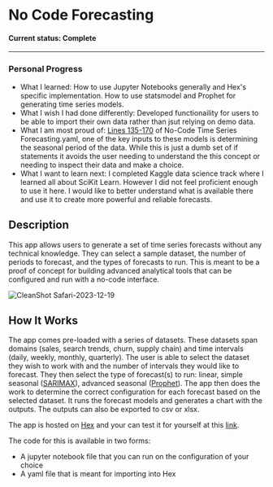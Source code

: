 # No Code Forecasting

#### Current status: Complete

___

### Personal Progress
* What I learned: How to use Jupyter Notebooks generally and Hex's specific implementation. How to use statsmodel and Prophet for generating time series models.
* What I wish I had done differently: Developed functionaility for users to be able to import their own data rather than jsut relying on demo data.
* What I am most proud of: [Lines 135-170](https://github.com/brayden-s-haws/no_code_forecasting/blob/4f744d5cb7516b32a8f2cbc65660f2f69ab4d5b4/No-Code%20Time%20Series%20Forecasting.yaml#L135) of No-Code Time Series Forecasting.yaml, one of the key inputs to these models is determining the seasonal period of the data. While this is just a dumb set of if statements it avoids the user needing to understand the this concept or needing to inspect their data and make a choice.
* What I want to learn next: I completed Kaggle data science track where I learned all about SciKit Learn. However I did not feel proficient enough to use it here. I would like to better understand what is available there and use it to create more powerful and reliable forecasts.

## Description
This app allows users to generate a set of time series forecasts without any technical knowledge. They can select a sample dataset, the number of periods to forecast, and the types of forecasts to run. This is meant to be a proof of concept for building advanced analytical tools that can be configured and run with a no-code interface.

![CleanShot Safari-2023-12-19](https://github.com/brayden-s-haws/no_code_forecasting/assets/58832489/470a6921-c386-48aa-8394-125ac2ec5efe)


## How It Works
The app comes pre-loaded with a series of datasets. These datasets span domains (sales, search trends, churn, supply chain) and time intervals (daily, weekly, monthly, quarterly). The user is able to select the dataset they wish to work with and the number of intervals they would like to forecast. They then select the type of forecast(s) to run: linear, simple seasonal ([SARIMAX](https://towardsdatascience.com/time-series-forecasting-with-arima-sarima-and-sarimax-ee61099e78f6)), advanced seasonal ([Prophet](https://facebook.github.io/prophet/)). The app then does the work to determine the correct configuration for each forecast based on the selected dataset. It runs the forecast models and generates a chart with the outputs. The outputs can also be exported to csv or xlsx.

The app is hosted on [Hex](https://hex.tech) and your can test it for yourself at this [link](https://app.hex.tech/455658aa-ee04-480f-945a-3fd455933fa2/app/6356acb1-2d8d-4f12-96a9-376dac1bb85e/latest).

The code for this is available in two forms:
* A jupyter notebook file that you can run on the configuration of your choice
* A yaml file that is meant for importing into Hex


